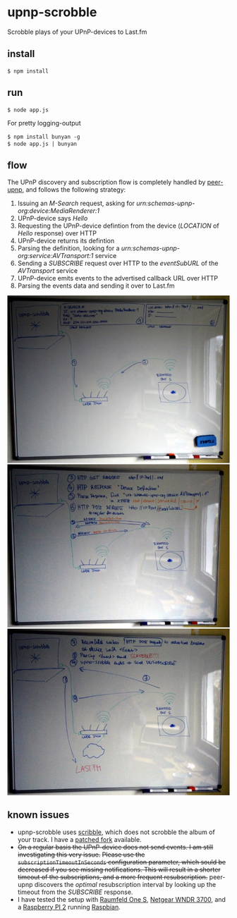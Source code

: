 # upnp-scrobble

Scrobble plays of your UPnP-devices to Last.fm

## install
    $ npm install

## run
    $ node app.js

For pretty logging-output

    $ npm install bunyan -g
    $ node app.js | bunyan

## flow

The UPnP discovery and subscription flow is completely handled by [peer-upnp](https://github.com/fraunhoferfokus/peer-upnp), and follows the following strategy:

1. Issuing an *M-Search* request, asking for *urn:schemas-upnp-org:device:MediaRenderer:1*
2. UPnP-device says *Hello*
3. Requesting the UPnP-device defintion from the device (*LOCATION* of *Hello* 
response) over HTTP
4. UPnP-device returns its defintion
5. Parsing the definition, looking for a *urn:schemas-upnp-org:service:AVTransport:1* service
6. Sending a *SUBSCRIBE* request over HTTP to the *eventSubURL* of the *AVTransport* service
7. UPnP-device emits events to the advertised callback URL over HTTP
8. Parsing the events data and sending it over to Last.fm

![](assets/slide01.jpg)
![](assets/slide02.jpg)
![](assets/slide03.jpg)

## known issues

- upnp-scrobble uses [scribble](https://github.com/TerrordactylDesigns/scribble), which does not scrobble the album of your track. I have a [patched fork](https://github.com/dittodhole/scribble) available.
- ~~On a regular basis the UPnP-device does not send events. I am still investigating this very issue.~~ ~~Please use the `subscriptionTimeoutInSeconds` configuration parameter, which sould be decreased if you see missing notifications. This will result in a shorter timeout of the subscriptions, and a more frequent resubscription.~~ peer-upnp discovers the *optimal* resubscription interval by looking up the timeout from the *SUBSCRIBE* response.
- I have tested the setup with [Raumfeld One S](www.teufelaudio.com/raumfeld-audio-streaming/raumfeld-one-s-p14713.html), [Netgear WNDR 3700](www.netgear.com/home/products/networking/wifi-routers/wndr3700.aspx), and a [Raspberry PI 2](https://www.raspberrypi.org/products/raspberry-pi-2-model-b/) running [Raspbian](https://www.raspbian.org/).